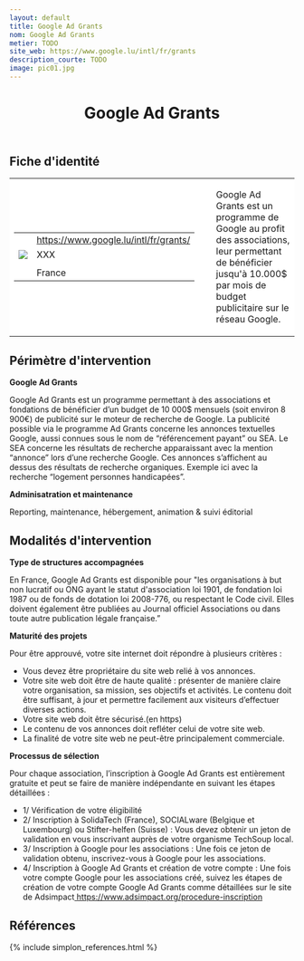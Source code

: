 ```yaml
---
layout: default
title: Google Ad Grants
nom: Google Ad Grants
metier: TODO
site_web: https://www.google.lu/intl/fr/grants
description_courte: TODO
image: pic01.jpg
---
```


<header>
	<h1> Google Ad Grants </h1>
</header>

<div class="main">
	<h2> Fiche d'identité </h2>
	<table style="border-collapse: collapse;">
		<tr style="border: none; background-color:#FFFFFF;">
			<td style="border: none; background-color:#FFFFFF;width:20%;height:80%;">
				<div class="fiche_contact" style="">
					<table style="border-collapse: collapse;">
						<tr class="site_web" style="border: none; background-color:#FFFFFF;">
							<td style="border: none;">
								<img src="" class="fiche_icone"/>
							</td>
							<td style="border: none;">
								<a href="https://www.google.lu/intl/fr/grants"> https://www.google.lu/intl/fr/grants/</a>
							</td>
						</tr>
						<tr class="contact" style="border: none; background-color:#FFFFFF;">
							<td style="border: none;display: table-cell;">
								<img src="{{site.url}}{{site.baseurl}}/images/email_icon.png" class="image" style="max-width:150%;vertical-align: middle;"/>
							</td>
							<td style="border: none;">
								XXX 
							</td>
						</tr>
						<tr class="telephone" style="border: none; background-color:#FFFFFF;">
							<td style="border: none;">
								<img src="" class="fiche_icone"/>
							</td>
							<td style="border: none;">
							</td>
						</tr>
						<tr class="zone" style="border: none; background-color:#FFFFFF;">
							<td style="border: none;">
								<img src="" class="fiche_icone"/>
							</td>
							<td style="border: none;">
								France
							</td>
						</tr>
					</table>
				</div>
			</td>
			<td style="width:10%;"/>
			<td style="background-color:#FFFFFF; width:60%;">
				<div class="fiche_identite">
					<p style="font-weight:normal;">
					Google Ad Grants est un programme de Google au profit des associations, leur permettant de bénéficier jusqu'à 10.000$ par mois de budget publicitaire sur le réseau Google.
					</p>
				</div>
			</td>
		</tr>
	</table>
	<div class="perimetre_intervention">
		<h2> Périmètre d'intervention </h2>
		<strong>Google Ad Grants</strong>
		<p>Google Ad Grants est un programme permettant à des associations et fondations de bénéficier d’un budget de 10 000$ mensuels (soit environ 8 900€) de publicité sur le moteur de recherche de Google. La publicité possible via le programme Ad Grants concerne les annonces textuelles Google, aussi connues sous le nom de “référencement payant” ou SEA. Le SEA concerne les résultats de recherche apparaissant avec la mention “annonce” lors d’une recherche Google. Ces annonces s’affichent au dessus des résultats de recherche organiques. Exemple ici avec la recherche “logement personnes handicapées”.</p>
		<strong>Adminisatration et maintenance</strong>
		<p> Reporting, maintenance, hébergement, animation & suivi éditorial</p>
	</div>
	<div class="modalite_intervention">
		<h2> Modalités d'intervention </h2>
		<strong>Type de structures accompagnées</strong>
		<p>En France, Google Ad Grants est disponible pour "les organisations à but non lucratif ou ONG ayant le statut d'association loi 1901, de fondation loi 1987 ou de fonds de dotation loi 2008-776, ou respectant le Code civil. Elles doivent également être publiées au Journal officiel Associations ou dans toute autre publication légale française.”</p>
		<strong>Maturité des projets</strong>
		<p>Pour être approuvé, votre site internet doit répondre à plusieurs critères :
			<ul>
				<li>Vous devez être propriétaire du site web relié à vos annonces. </li>
				<li>Votre site web doit être de haute qualité : présenter de manière claire votre organisation, sa mission, ses objectifs et activités. Le contenu doit être suffisant, à jour et permettre facilement aux visiteurs d’effectuer diverses actions.</li>
				<li>Votre site web doit être sécurisé.(en https)</li>
				<li>Le contenu de vos annonces doit refléter celui de votre site web.</li>
				<li>La finalité de votre site web ne peut-être principalement commerciale.</li>
			</ul></p>
		<strong>Processus de sélection</strong>
		<p>Pour chaque association, l’inscription à Google Ad Grants est entièrement gratuite et peut se faire de manière indépendante en suivant les étapes détaillées : 
			<ul>
				<li>1/ Vérification de votre éligibilité</li>
				<li>2/ Inscription à SolidaTech (France), SOCIALware (Belgique et Luxembourg) ou Stifter-helfen (Suisse) : Vous devez obtenir un jeton de validation en vous inscrivant auprès de votre organisme TechSoup local.</li>
				<li>3/ Inscription à Google pour les associations : Une fois ce jeton de validation obtenu, inscrivez-vous à Google pour les associations.</li>
				<li>4/ Inscription à Google Ad Grants et création de votre compte : Une fois votre compte Google pour les associations créé, suivez les étapes de création de votre compte Google Ad Grants comme détaillées sur le site de Adsimpact<a href="Adsimpact"> https://www.adsimpact.org/procedure-inscription</a></li>
			</ul>
</p>
</div>
<footer class="references">
	<h2> Références </h2>
	{% include simplon_references.html %}
</footer>

